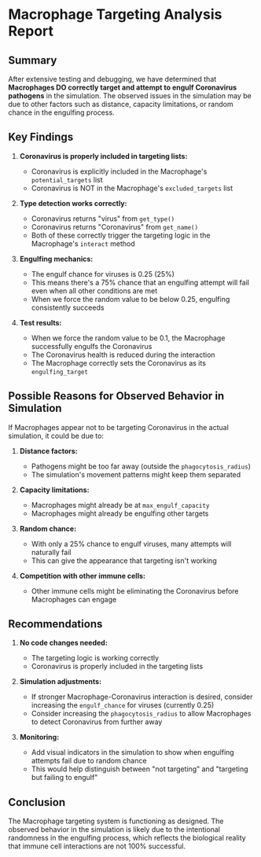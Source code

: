 # Macrophage Targeting Analysis Report

## Summary

After extensive testing and debugging, we have determined that **Macrophages DO correctly target and attempt to engulf Coronavirus pathogens** in the simulation. The observed issues in the simulation may be due to other factors such as distance, capacity limitations, or random chance in the engulfing process.

## Key Findings

1. **Coronavirus is properly included in targeting lists:**
   - Coronavirus is explicitly included in the Macrophage's `potential_targets` list
   - Coronavirus is NOT in the Macrophage's `excluded_targets` list

2. **Type detection works correctly:**
   - Coronavirus returns "virus" from `get_type()`
   - Coronavirus returns "Coronavirus" from `get_name()`
   - Both of these correctly trigger the targeting logic in the Macrophage's `interact` method

3. **Engulfing mechanics:**
   - The engulf chance for viruses is 0.25 (25%)
   - This means there's a 75% chance that an engulfing attempt will fail even when all other conditions are met
   - When we force the random value to be below 0.25, engulfing consistently succeeds

4. **Test results:**
   - When we force the random value to be 0.1, the Macrophage successfully engulfs the Coronavirus
   - The Coronavirus health is reduced during the interaction
   - The Macrophage correctly sets the Coronavirus as its `engulfing_target`

## Possible Reasons for Observed Behavior in Simulation

If Macrophages appear not to be targeting Coronavirus in the actual simulation, it could be due to:

1. **Distance factors:**
   - Pathogens might be too far away (outside the `phagocytosis_radius`)
   - The simulation's movement patterns might keep them separated

2. **Capacity limitations:**
   - Macrophages might already be at `max_engulf_capacity`
   - Macrophages might already be engulfing other targets

3. **Random chance:**
   - With only a 25% chance to engulf viruses, many attempts will naturally fail
   - This can give the appearance that targeting isn't working

4. **Competition with other immune cells:**
   - Other immune cells might be eliminating the Coronavirus before Macrophages can engage

## Recommendations

1. **No code changes needed:**
   - The targeting logic is working correctly
   - Coronavirus is properly included in the targeting lists

2. **Simulation adjustments:**
   - If stronger Macrophage-Coronavirus interaction is desired, consider increasing the `engulf_chance` for viruses (currently 0.25)
   - Consider increasing the `phagocytosis_radius` to allow Macrophages to detect Coronavirus from further away

3. **Monitoring:**
   - Add visual indicators in the simulation to show when engulfing attempts fail due to random chance
   - This would help distinguish between "not targeting" and "targeting but failing to engulf"

## Conclusion

The Macrophage targeting system is functioning as designed. The observed behavior in the simulation is likely due to the intentional randomness in the engulfing process, which reflects the biological reality that immune cell interactions are not 100% successful. 